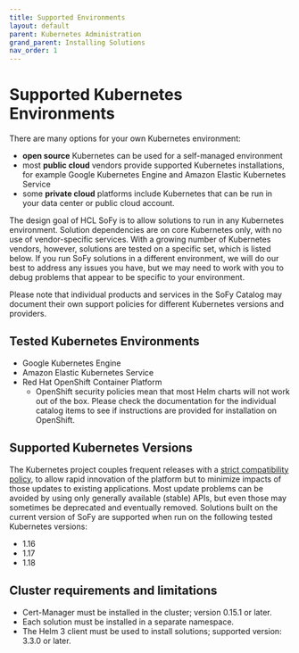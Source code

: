 ```yaml
---
title: Supported Environments
layout: default
parent: Kubernetes Administration
grand_parent: Installing Solutions
nav_order: 1
---
```


# **Supported Kubernetes Environments**

There are many options for your own Kubernetes environment:

- **open source** Kubernetes can be used for a self-managed environment
- most **public cloud** vendors provide supported Kubernetes installations, for example Google Kubernetes Engine and Amazon Elastic Kubernetes Service
- some **private cloud** platforms include Kubernetes that can be run in your data center or public cloud account.

The design goal of HCL SoFy is to allow solutions to run in any Kubernetes environment. Solution dependencies are on core Kubernetes only, with no use of vendor-specific services. With a growing number of Kubernetes vendors, however, solutions are tested on a specific set, which is listed below. If you run SoFy solutions in a different environment, we will do our best to address any issues you have, but we may need to work with you to debug problems that appear to be specific to your environment.

Please note that individual products and services in the SoFy Catalog may document their own support policies for different Kubernetes versions and providers.

## **Tested Kubernetes Environments**

- Google Kubernetes Engine
- Amazon Elastic Kubernetes Service
- Red Hat OpenShift Container Platform
  - OpenShift security policies mean that most Helm charts will not work out of the box. Please check the documentation for the individual catalog items to see if instructions are provided for installation on OpenShift.

## **Supported Kubernetes Versions**

The Kubernetes project couples frequent releases with a [strict compatibility policy](https://kubernetes.io/docs/reference/using-api/deprecation-policy/), to allow rapid innovation of the platform but to minimize impacts of those updates to existing applications. Most update problems can be avoided by using only generally available (stable) APIs, but even those may sometimes be deprecated and eventually removed. Solutions built on the current version of SoFy are supported when run on the following tested Kubernetes versions:

- 1.16
- 1.17
- 1.18

## **Cluster requirements and limitations**

- Cert-Manager must be installed in the cluster; version 0.15.1 or later.
- Each solution must be installed in a separate namespace.
- The Helm 3 client must be used to install solutions; supported version: 3.3.0 or later.
